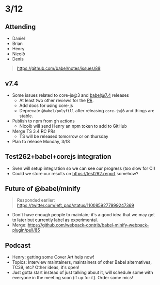 # 3/12

## Attending
- Daniel
- Brian
- Henry
- Nicolò
- Denis

> https://github.com/babel/notes/issues/88

## v7.4
- Some issues related to core-js@3 and babel@7.4 releases
  - At least two other reviews for the [PR](https://github.com/babel/babel/pull/7646).
  - Add docs for using core-js
  - Deprecate `@babel/polyfill` after releasing `core-js@3` and things are stable.
- Publish to npm from gh actions
  - Nicolò will send Henry an npm token to add to GitHub
- Merge TS 3.4 RC PRs
  - TS will be released tomorrow or on thursday
- Plan to release Monday, 3/18

## Test262+babel+corejs integration

- Sven will setup integration so we can see our progress (too slow for CI)
- Could we store our results on https://test262.report somehow?

## Future of @babel/minify

> Responded earlier: https://twitter.com/left_pad/status/1100859277999247369
- Don't have enough people to maintain; it's a good idea that we may get to later but currently label as experimental.
- Merge: https://github.com/webpack-contrib/babel-minify-webpack-plugin/pull/85

## Podcast

- Henry: getting some Cover Art help now!
- Topics: Interview maintainers, maintainers of other Babel alternatives, TC39, etc? Other ideas, it's open!
- Just gotta start instead of just talking about it, will schedule some with everyone in the meeting soon (if up for it). Order some mics!

